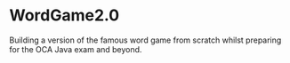 # WordGame2.0
Building a version of the famous word game from scratch whilst preparing for the OCA Java exam and beyond.
